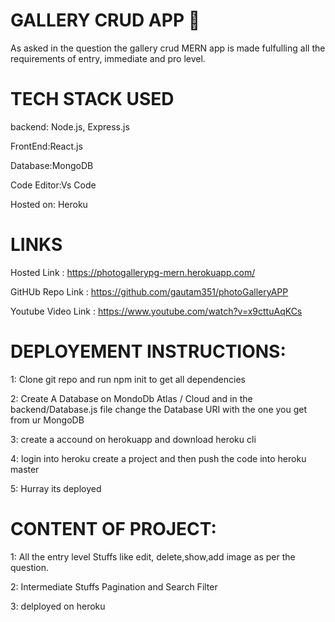 
# GALLERY CRUD APP 🙌

As asked in the question the gallery crud MERN app is made fulfulling
all the requirements of entry, immediate and pro level.

# TECH STACK USED 
backend: Node.js, Express.js

FrontEnd:React.js

Database:MongoDB 

Code Editor:Vs Code

Hosted on: Heroku

# LINKS

Hosted Link : https://photogallerypg-mern.herokuapp.com/

GitHUb Repo Link : https://github.com/gautam351/photoGalleryAPP

Youtube Video Link  : https://www.youtube.com/watch?v=x9cttuAqKCs


# DEPLOYEMENT INSTRUCTIONS:
1: Clone git repo and run npm init to get all dependencies

2: Create A Database on MondoDb Atlas / Cloud and in the backend/Database.js file 
change the Database URI with the one you get from ur MongoDB

3: create a accound on herokuapp and download heroku cli

4: login into heroku create a project and then push the code into heroku master

5: Hurray its deployed



# CONTENT OF PROJECT:

1: All the entry level Stuffs like edit, delete,show,add image as per the question.

2: Intermediate Stuffs Pagination and Search Filter

3: delployed on heroku 








